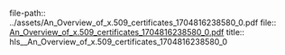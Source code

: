 file-path:: ../assets/An_Overview_of_x.509_certificates_1704816238580_0.pdf
file:: [An_Overview_of_x.509_certificates_1704816238580_0.pdf](../assets/An_Overview_of_x.509_certificates_1704816238580_0.pdf)
title:: hls__An_Overview_of_x.509_certificates_1704816238580_0
